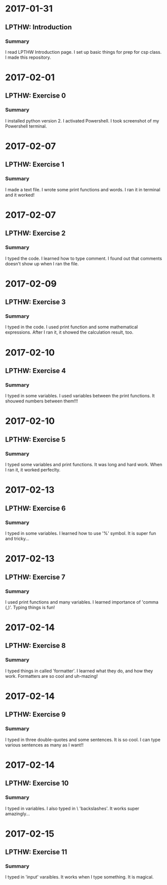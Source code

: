 # 2017-01-31
## LPTHW: Introduction
### Summary
I read LPTHW Introduction page. I set up basic things for prep for csp class. I made this repository.
# 2017-02-01
## LPTHW: Exercise 0
### Summary
I installed python version 2. I activated Powershell. I took screenshot of my Powershell terminal.
# 2017-02-07
## LPTHW: Exercise 1
### Summary
I made a text file. I wrote some print functions and words. I ran it in terminal and it worked!
# 2017-02-07
## LPTHW: Exercise 2
### Summary
I typed the code. I learned how to type comment. I found out that comments doesn't show up when I ran the file.
# 2017-02-09
## LPTHW: Exercise 3
### Summary
I typed in the code. I used print function and some mathematical expressions. After I ran it, it showed the calculation result, too.
# 2017-02-10
## LPTHW: Exercise 4
### Summary
I typed in some variables. I used variables between the print functions. It shouwed numbers between them!!!
# 2017-02-10
## LPTHW: Exercise 5
### Summary
I typed some variables and print functions. It was long and hard work. When I ran it, it worked perfeclty.
# 2017-02-13
## LPTHW: Exercise 6
### Summary
I typed in some variables. I learned how to use '%' symbol. It is super fun and tricky...
# 2017-02-13
## LPTHW: Exercise 7
### Summary
I used print functions and many variables. I learned importance of 'comma (,)'. Typing things is fun!
# 2017-02-14
## LPTHW: Exercise 8
### Summary
I typed things in called 'formatter'. I learned what they do, and how they work. Formatters are so cool and uh-mazing!
# 2017-02-14
## LPTHW: Exercise 9
### Summary
I typed in three double-quotes and some sentences. It is so cool. I can type various sentences as many as I want!! 
# 2017-02-14
## LPTHW: Exercise 10
### Summary
I typed in variables. I also typed in \ 'backslashes'. It works super amazingly...
# 2017-02-15
## LPTHW: Exercise 11
### Summary
I typed in 'input' varaibles. It works when I type something. It is magical.
